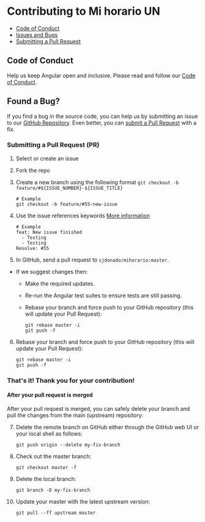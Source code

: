 # Contributing to Mi horario UN
- [Code of Conduct](#coc)
- [Issues and Bugs](#issue)
- [Submitting a Pull Request](#submit-pr)

## <a name="coc"></a> Code of Conduct
Help us keep Angular open and inclusive. Please read and follow our [Code of Conduct][coc].

## <a name="issue"></a> Found a Bug?
If you find a bug in the source code, you can help us by
submitting an issue to our [GitHub Repository][github]. Even better, you can
[submit a Pull Request](#submit-pr) with a fix.

### <a name="submit-pr"></a> Submitting a Pull Request (PR)
1. Select or create an issue

2. Fork the repo

3. Create a new branch using the following format `git checkout -b feature/#${ISSUE_NUMBER}-${ISSUE_TITLE}`

    ```shell
    # Example
    git checkout -b feature/#55-new-issue
    ```
    
4. Use the issue references keywords [More information](https://help.github.com/en/github/managing-your-work-on-github/closing-issues-using-keywords#about-issue-references)

    ```shell
    # Example
    feat: New issue finished
      - Testing
      - Testing
    Resolve: #55
    ```
 5. In GitHub, send a pull request to `sjdonado/mihorario:master`.
  * If we suggest changes then:
    * Make the required updates.
    * Re-run the Angular test suites to ensure tests are still passing.
    * Rebase your branch and force push to your GitHub repository (this will update your Pull Request):
    
      ```shell
      git rebase master -i
      git push -f
      ```
      
 6. Rebase your branch and force push to your GitHub repository (this will update your Pull Request):
 
     ```shell
    git rebase master -i
    git push -f
    ```

### That's it! Thank you for your contribution!

#### After your pull request is merged
After your pull request is merged, you can safely delete your branch and pull the changes
from the main (upstream) repository:

7. Delete the remote branch on GitHub either through the GitHub web UI or your local shell as follows:

    ```shell
    git push origin --delete my-fix-branch
    ```

8. Check out the master branch:

    ```shell
    git checkout master -f
    ```

9. Delete the local branch:

    ```shell
    git branch -D my-fix-branch
    ```

10. Update your master with the latest upstream version:

    ```shell
    git pull --ff upstream master

[coc]: https://github.com/sjdonado/mihorario/blob/master/CODE_OF_CONDUCT.md
[github]: https://github.com/sjdonado/mihorario